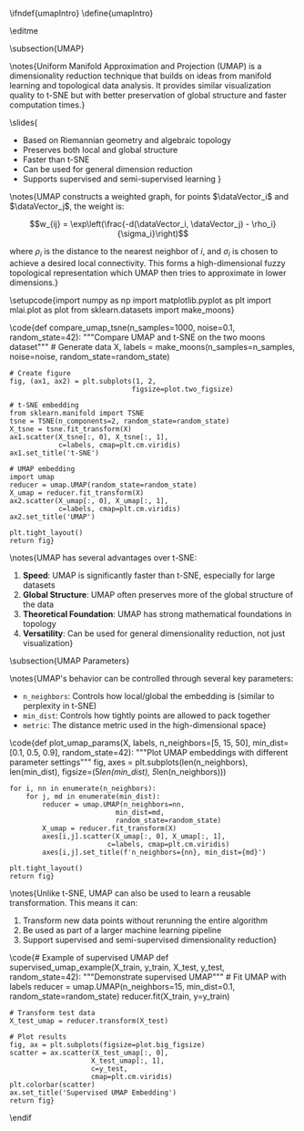 \ifndef{umapIntro}
\define{umapIntro}

\editme

\subsection{UMAP}

\notes{Uniform Manifold Approximation and Projection (UMAP) is a dimensionality reduction technique that builds on ideas from manifold learning and topological data analysis. It provides similar visualization quality to t-SNE but with better preservation of global structure and faster computation times.}

\slides{
* Based on Riemannian geometry and algebraic topology
* Preserves both local and global structure
* Faster than t-SNE
* Can be used for general dimension reduction
* Supports supervised and semi-supervised learning
}

\notes{UMAP constructs a weighted graph, for points $\dataVector_i$ and $\dataVector_j$, the weight is:

$$w_{ij} = \exp\left(\frac{-d(\dataVector_i, \dataVector_j) - \rho_i}{\sigma_i}\right)$$

where $\rho_i$ is the distance to the nearest neighbor of $i$, and $\sigma_i$ is chosen to achieve a desired local connectivity. This forms a high-dimensional fuzzy topological representation which UMAP then tries to approximate in lower dimensions.}

\setupcode{import numpy as np
import matplotlib.pyplot as plt
import mlai.plot as plot
from sklearn.datasets import make_moons}

\code{def compare_umap_tsne(n_samples=1000, noise=0.1, 
                         random_state=42):
    """Compare UMAP and t-SNE on the two moons dataset"""
    # Generate data
    X, labels = make_moons(n_samples=n_samples, 
                          noise=noise, 
                          random_state=random_state)
    
    # Create figure
    fig, (ax1, ax2) = plt.subplots(1, 2, 
                                  figsize=plot.two_figsize)
    
    # t-SNE embedding
    from sklearn.manifold import TSNE
    tsne = TSNE(n_components=2, random_state=random_state)
    X_tsne = tsne.fit_transform(X)
    ax1.scatter(X_tsne[:, 0], X_tsne[:, 1], 
                c=labels, cmap=plt.cm.viridis)
    ax1.set_title('t-SNE')
    
    # UMAP embedding
    import umap
    reducer = umap.UMAP(random_state=random_state)
    X_umap = reducer.fit_transform(X)
    ax2.scatter(X_umap[:, 0], X_umap[:, 1], 
                c=labels, cmap=plt.cm.viridis)
    ax2.set_title('UMAP')
    
    plt.tight_layout()
    return fig}

\notes{UMAP has several advantages over t-SNE:

1. **Speed**: UMAP is significantly faster than t-SNE, especially for large datasets
2. **Global Structure**: UMAP often preserves more of the global structure of the data
3. **Theoretical Foundation**: UMAP has strong mathematical foundations in topology
4. **Versatility**: Can be used for general dimensionality reduction, not just visualization}

\subsection{UMAP Parameters}

\notes{UMAP's behavior can be controlled through several key parameters:

* `n_neighbors`: Controls how local/global the embedding is (similar to perplexity in t-SNE)
* `min_dist`: Controls how tightly points are allowed to pack together
* `metric`: The distance metric used in the high-dimensional space}

\code{def plot_umap_params(X, labels, 
                        n_neighbors=[5, 15, 50], 
                        min_dist=[0.1, 0.5, 0.9],
                        random_state=42):
    """Plot UMAP embeddings with different parameter settings"""
    fig, axes = plt.subplots(len(n_neighbors), len(min_dist), 
                            figsize=(5*len(min_dist), 
                                   5*len(n_neighbors)))
    
    for i, nn in enumerate(n_neighbors):
        for j, md in enumerate(min_dist):
            reducer = umap.UMAP(n_neighbors=nn,
                              min_dist=md,
                              random_state=random_state)
            X_umap = reducer.fit_transform(X)
            axes[i,j].scatter(X_umap[:, 0], X_umap[:, 1],
                            c=labels, cmap=plt.cm.viridis)
            axes[i,j].set_title(f'n_neighbors={nn}, min_dist={md}')
    
    plt.tight_layout()
    return fig}

\notes{Unlike t-SNE, UMAP can also be used to learn a reusable transformation. This means it can:
1. Transform new data points without rerunning the entire algorithm
2. Be used as part of a larger machine learning pipeline
3. Support supervised and semi-supervised dimensionality reduction}

\code{# Example of supervised UMAP
def supervised_umap_example(X_train, y_train, X_test, y_test,
                          random_state=42):
    """Demonstrate supervised UMAP"""
    # Fit UMAP with labels
    reducer = umap.UMAP(n_neighbors=15,
                       min_dist=0.1,
                       random_state=random_state)
    reducer.fit(X_train, y=y_train)
    
    # Transform test data
    X_test_umap = reducer.transform(X_test)
    
    # Plot results
    fig, ax = plt.subplots(figsize=plot.big_figsize)
    scatter = ax.scatter(X_test_umap[:, 0], 
                        X_test_umap[:, 1],
                        c=y_test, 
                        cmap=plt.cm.viridis)
    plt.colorbar(scatter)
    ax.set_title('Supervised UMAP Embedding')
    return fig}

\endif
